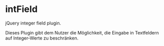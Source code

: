 # intField
jQuery integer field plugin.

Dieses Plugin gibt dem Nutzer die Möglichkeit, die Eingabe in Textfeldern auf Integer-Werte zu beschränken.
